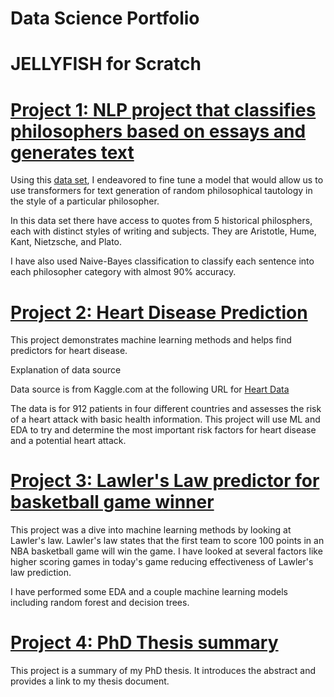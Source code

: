 # Data Science Portfolio

# JELLYFISH for Scratch

# [Project 1: NLP project that classifies philosophers based on essays and generates text](https://github.com/angelosg/Philospher-project)
Using this [data set](https://www.kaggle.com/datasets/christopherlemke/philosophical-texts?resource=download), I endeavored to fine tune a model that would allow us to use transformers for text generation of random philosophical tautology in the style of a particular philosopher.

In this data set there have access to quotes from 5 historical philosphers, each with distinct styles of writing and subjects. They are Aristotle, Hume, Kant, Nietzsche, and Plato.

I have also used Naive-Bayes classification to classify each sentence into each philosopher category with almost 90% accuracy.

# [Project 2: Heart Disease Prediction](https://github.com/angelosg/Heart-Disease-Project)
This project demonstrates machine learning methods and helps find predictors for heart disease. 

Explanation of data source

Data source is from Kaggle.com at the following URL for [Heart Data](https://www.kaggle.com/fedesoriano/heart-failure-prediction)

The data is for 912 patients in four different countries and assesses the risk of a heart attack with basic health information. This project will use ML and EDA to try and determine the most important risk factors for heart disease and a potential heart attack.

# [Project 3: Lawler's Law predictor for basketball game winner](https://github.com/angelosg/Lawler-s-law)
This project was a dive into machine learning methods by looking at Lawler's law. Lawler's law states that the first team to score 100 points in an NBA basketball game will win the game. I have looked at several factors like higher scoring games in today's game reducing effectiveness of Lawler's law prediction.

I have performed some EDA and a couple machine learning models including random forest and decision trees.

# [Project 4: PhD Thesis summary](https://github.com/angelosg/Thesis)
This project is a summary of my PhD thesis. It introduces the abstract and provides a link to my thesis document. 
